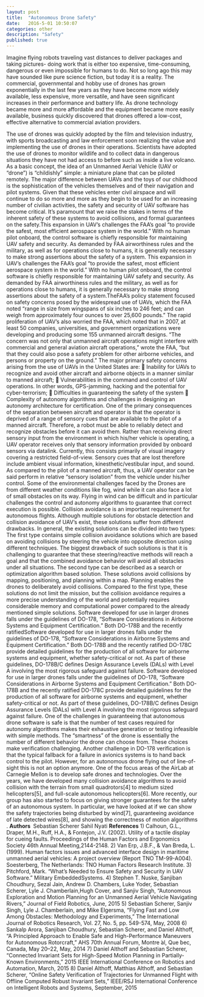 ```yaml
---
layout: post
title:  "Autonomous Drone Safety"
date:   2016-5-01 10:50:07
categories: other
description: "Safety"
published: true
---
```


Imagine flying robots traveling vast distances to deliver packages and taking pictures- doing work that is either too expensive, time-consuming, dangerous or even impossible for humans to do. Not so long ago this may have sounded like pure science fiction, but today it is a reality. The commercial, governmental and hobby use of drones has grown exponentially in the last few years as they have become more widely available, less expensive, more versatile, and have seen significant increases in their performance and battery life. As drone technology became more and more affordable and the equipment became more easily available, business quickly discovered that drones offered a low-cost, effective alternative to commercial aviation providers. 

The use of drones was quickly adopted by the film and television industry, with sports broadcasting and law enforcement soon realizing the value and implementing the use of drones in their operations. Scientists have adopted the use of drones to monitor wildlife and to collect data in dangerous situations they have not had access to before such as inside a live volcano. As a basic concept, the idea of an Unmanned Aerial Vehicle (UAV or “drone”) is “childishly” simple: a miniature plane that can be piloted remotely. The major difference between UAVs and the toys of our childhood is the sophistication of the vehicles themselves and of their navigation and pilot systems. Given that these vehicles enter civil airspace and will continue to do so more and more as they begin to be used for an increasing number of civilian activities, the safety and security of UAV software has become critical. It’s paramount that we raise the stakes in terms of the inherent safety of these systems to avoid collisions, and formal guarantees on the <span class="skimlinks-unlinked">safety.This</span> expansion in UAV’s challenges the FAA’s goal “to provide the safest, most efficient aerospace system in the world.” With no human pilot onboard, the control software is chiefly responsible for maintaining UAV safety and security. As demanded by FAA airworthiness rules and the military, as well as for operations close to humans, it is generally necessary to make strong assertions about the safety of a system. This expansion in UAV’s challenges the FAA’s goal “to provide the safest, most efficient aerospace system in the world.” With no human pilot onboard, the control software is chiefly responsible for maintaining UAV safety and security. As demanded by FAA airworthiness rules and the military, as well as for operations close to humans, it is generally necessary to make strong assertions about the safety of a <span class="skimlinks-unlinked">system.The</span>FAA’s policy statement focused on safety concerns posed by the widespread use of UAVs, which the FAA noted “range in size from wingspans of six inches to 246 feet; and can weigh from approximately four ounces to over 25,600 pounds.” The rapid proliferation of UAV’s also worried the FAA, which noted that in 2007, at least 50 companies, universities, and government organizations were developing and producing some 155 unmanned aircraft designs. “The concern was not only that unmanned aircraft operations might interfere with commercial and general aviation aircraft operations,” wrote the FAA, “but that they could also pose a safety problem for other airborne vehicles, and persons or property on the ground.” The major primary safety concerns arising from the use of UAVs in the United States are:  Inability for UAVs to recognize and avoid other aircraft and airborne objects in a manner similar to manned aircraft;  Vulnerabilities in the command and control of UAV operations. In other words, GPS-jamming, hacking and the potential for cyber-terrorism;  Difficulties in guaranteeing the safety of the system  Complexity of autonomy algorithms and challenges in designing an autonomy architecture for certification. One of the primary consequences of the separation between aircraft and operator is that the operator is deprived of a range of sensory cues that are available to the pilot of a manned aircraft. Therefore, a robot must be able to reliably detect and recognize obstacles before it can avoid them. Rather than receiving direct sensory input from the environment in which his/her vehicle is operating, a UAV operator receives only that sensory information provided by onboard sensors via datalink. Currently, this consists primarily of visual imagery covering a restricted field-of-view. Sensory cues that are lost therefore include ambient visual information, kinesthetic/vestibular input, and sound. As compared to the pilot of a manned aircraft, thus, a UAV operator can be said perform in relative “sensory isolation” from the vehicle under his/her control. Some of the environmental challenges faced by the Drones are from different weather conditions like fog, wind while it can also face a lot of small obstacles on its way. Flying in wind can be difficult and in particular challenges the control and autonomy algorithms to guarantee that correct execution is possible. Collision avoidance is an important requirement for autonomous flights. Although multiple solutions for obstacle detection and collision avoidance of UAV’s exist, these solutions suffer from different drawbacks. In general, the existing solutions can be divided into two types: The first type contains simple collision avoidance solutions which are based on avoiding collisions by steering the vehicle into opposite direction using different techniques. The biggest drawback of such solutions is that it is challenging to guarantee that these steering/reactive methods will reach a goal and that the combined avoidance behavior will avoid all obstacles under all situations. The second type can be described as a search or optimization algorithm based solution. These solutions avoid collisions by mapping, positioning, and planning within a map. Planning enables the drones to deliberately avoid collisions. Compared to the first type, these solutions do not limit the mission, but the collision avoidance requires a more precise understanding of the world and potentially requires considerable memory and computational power compared to the already mentioned simple solutions. Software developed for use in larger drones falls under the guidelines of DO-178, “Software Considerations in Airborne Systems and Equipment Certification.” Both DO-178B and the recently ratifiedSoftware developed for use in larger drones falls under the guidelines of DO-178, “Software Considerations in Airborne Systems and Equipment Certification.” Both DO-178B and the recently ratified DO-178C provide detailed guidelines for the production of all software for airborne systems and equipment, whether safety-critical or not. As part of these guidelines, DO-178B/C defines Design Assurance Levels (DALs) with Level A involving the most rigorous safeguard against failure. Software developed for use in larger drones falls under the guidelines of DO-178, “Software Considerations in Airborne Systems and Equipment Certification.” Both DO-178B and the recently ratified DO-178C provide detailed guidelines for the production of all software for airborne systems and equipment, whether safety-critical or not. As part of these guidelines, DO-178B/C defines Design Assurance Levels (DALs) with Level A involving the most rigorous safeguard against failure. One of the challenges in guaranteeing that autonomous drone software is safe is that the number of test cases required for autonomy algorithms makes their exhaustive generation or testing infeasible with simple methods. The “smartness” of the drone is essentially the number of different behavior the drone can choose from. These choices make verification challenging. Another challenge in DO-178 verification is that the typical fallback for a failure in avionics systems is to hand back control to the pilot. However, for an autonomous drone flying out of line-of-sight this is not an option anymore. One of the focus areas of the AirLab at Carnegie Mellon is to develop safe drones and technologies. Over the years, we have developed many collision avoidance algorithms to avoid collision with the terrain from small quadrotors[4] to medium sized helicopters[5], and full-scale autonomous helicopters[6]. More recently, our group has also started to focus on giving stronger guarantees for the safety of an autonomous system. In particular, we have looked at if we can show the safety trajectories being disturbed by wind[7], guaranteeing avoidance of late detected wires[8], and showing the correctness of motion algorithms . <strong>Authors </strong> Sebastian Scherer Sahil Nyati <strong>References</strong> 1) Calhoun, G.L., Draper, M.H., Ruff, H.A., &amp; Fontejon, J.V. (2002). Utility of a tactile display for cueing faults. Proceedings of the Human Factors and Ergonomics Society 46th Annual Meeting,2144-2148. 2) Van Erp, J.B.F., &amp; Van Breda, L. (1999). Human factors issues and advanced interface design in maritime unmanned aerial vehicles: A project overview (Report TNO TM-99-A004). Soesterberg, The Netherlands: TNO Human Factors Research Institute. 3) Pitchford, Mark. “What’s Needed to Ensure Safety and Security in UAV Software.” Military EmbeddedSystems. 4) Stephen T. Nuske, Sanjiban Choudhury, Sezal Jain, Andrew D. Chambers, Luke Yoder, Sebastian Scherer, Lyle J. Chamberlain,Hugh Cover, and Sanjiv Singh, “Autonomous Exploration and Motion Planning for an Unmanned Aerial Vehicle Navigating Rivers,” Journal of Field Robotics, June, 2015 5) Sebastian Scherer, Sanjiv Singh, Lyle J. Chamberlain, and Mike Elgersma, “Flying Fast and Low Among Obstacles: Methodology and Experiments,” The International Journal of Robotics Research, Vol. 27, No. 5, pp. 549-574, May, 2008 6) Sankalp Arora, Sanjiban Choudhury, Sebastian Scherer, and Daniel Althoff, “A Principled Approach to Enable Safe and High-Performance Maneuvers for Autonomous Rotorcraft,” AHS 70th Annual Forum, Montre ́al, Que ́bec, Canada, May 20–22, May, 2014 7) Daniel Althoff and Sebastian Scherer, “Connected Invariant Sets for High-Speed Motion Planning in Partially-Known Environments,” 2015 IEEE International Conference on Robotics and Automation, March, 2015 8) Daniel Althoff, Matthias Althoff, and Sebastian Scherer, “Online Safety Verification of Trajectories for Unmanned Flight with Offline Computed Robust Invariant Sets,” IEEE/RSJ International Conference on Intelligent Robots and Systems, September, 2015
